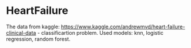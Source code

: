 # HeartFailure
The data from kaggle: https://www.kaggle.com/andrewmvd/heart-failure-clinical-data - classificartion problem.
Used models: knn, logistic regression, random forest.
